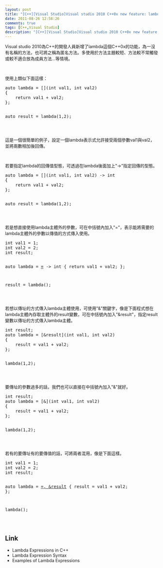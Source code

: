 ```yaml
---
layout: post
title: "[C++][Visual Studio]Visual studio 2010 C++0x new feature: lambda"
date: 2011-08-26 12:58:26
comments: true
tags: [C++,Visual Studio]
description: "[C++][Visual Studio]Visual studio 2010 C++0x new feature: lambda"
---
```

<p>
	Visual studio 2010為C++的開發人員新增了lambda這個C++0x的功能，為一沒有名稱的方法，也可將之稱為匿名方法。多使用於方法主題較短、方法較不常觸發或較不適合放為成員方法...等情境。</p>
<p>
	 </p>
<p>
	使用上類似下面這樣：</p>
<div class="wlWriterSmartContent" id="scid:812469c5-0cb0-4c63-8c15-c81123a09de7:3f9ce686-ad7b-420d-bd4e-af321f221870" style="padding-bottom: 0px; margin: 0px; padding-left: 0px; padding-right: 0px; display: inline; float: none; padding-top: 0px">
	<pre class="c" name="code">
auto lambda = [](int val1, int val2)
{
	return val1 + val2;
};
	
auto result = lambda(1,2);</pre>
</div>
<p>
	 </p>
<p>
	這是一個很簡單的例子，設定一個lambda表示式允許接受兩個參數val1與val2，並將兩數相加後回傳。</p>
<p>
	 </p>
<p>
	若要指定lambda的回傳值型態，可透過在lambda後面加上"-&gt;"指定回傳的型態。</p>
<div class="wlWriterSmartContent" id="scid:812469c5-0cb0-4c63-8c15-c81123a09de7:90ce63eb-3e3a-42d0-accf-ddf9b398ce60" style="padding-bottom: 0px; margin: 0px; padding-left: 0px; padding-right: 0px; display: inline; float: none; padding-top: 0px">
	<pre class="c" name="code">
auto lambda = [](int val1, int val2) -&gt; int
{
	return val1 + val2;
};
	
auto result = lambda(1,2);</pre>
</div>
<p>
	 </p>
<p>
	若是想直接使用lambda主體外的參數，可在中括號內加入"="，表示能將需要的lambda主體外的參數以傳值的方式傳入使用。</p>
<div class="wlWriterSmartContent" id="scid:812469c5-0cb0-4c63-8c15-c81123a09de7:710f29d2-a2cf-40c8-9abe-5e78b26cbb45" style="padding-bottom: 0px; margin: 0px; padding-left: 0px; padding-right: 0px; display: inline; float: none; padding-top: 0px">
	<pre class="c" name="code">
int val1 = 1;
int val2 = 2;
int result;

auto lambda = [=]() -&gt; int
{
	return val1 + val2;
};
	
result = lambda();</pre>
</div>
<p>
	 </p>
<p>
	若想以傳址的方式傳入lambda主體使用，可使用"&amp;"關鍵字，像是下面程式想在lambda主體內存取主體外的result變數，可在中括號內加入"&amp;result"，指定result變數以傳址的方式傳入lambda主體。</p>
<div class="wlWriterSmartContent" id="scid:812469c5-0cb0-4c63-8c15-c81123a09de7:dd08795a-756f-4ecb-a5a3-f0be98e31472" style="padding-bottom: 0px; margin: 0px; padding-left: 0px; padding-right: 0px; display: inline; float: none; padding-top: 0px">
	<pre class="c" name="code">
int result;
auto lambda = [&amp;result](int val1, int val2)
{
	result = val1 + val2;
};
	
lambda(1,2);</pre>
</div>
<p>
	 </p>
<p>
	要傳址的參數過多的話，我們也可以直接在中括號內加入"&amp;"就好。</p>
<div class="wlWriterSmartContent" id="scid:812469c5-0cb0-4c63-8c15-c81123a09de7:c22fdb63-47cb-4592-b2bb-cced9eced4bc" style="padding-bottom: 0px; margin: 0px; padding-left: 0px; padding-right: 0px; display: inline; float: none; padding-top: 0px">
	<pre class="c" name="code">
int result;
auto lambda = [&amp;](int val1, int val2)
{
	result = val1 + val2;
};
	
lambda(1,2);</pre>
</div>
<p>
	 </p>
<p>
	若有的要傳址有的要傳值的話，可將兩者混用，像是下面這樣。</p>
<div class="wlWriterSmartContent" id="scid:812469c5-0cb0-4c63-8c15-c81123a09de7:6814a634-964a-4210-9ac3-ac8ed542f6bd" style="padding-bottom: 0px; margin: 0px; padding-left: 0px; padding-right: 0px; display: inline; float: none; padding-top: 0px">
	<pre class="c" name="code">
int val1 = 1;
int val2 = 2;
int result;

auto lambda = [=, &amp;result]()
{
	result = val1 + val2;
};
	
lambda();</pre>
</div>
<p>
	 </p>
<h2>
	Link</h2>
<ul>
	<li>
		Lambda Expressions in C++</li>
	<li>
		Lambda Expression Syntax</li>
	<li>
		Examples of Lambda Expressions</li>
</ul>
